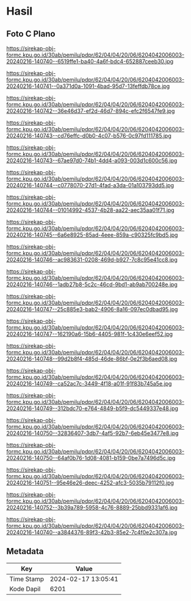 # Hasil

## Foto C Plano

https://sirekap-obj-formc.kpu.go.id/30ab/pemilu/pdpr/62/04/04/20/06/6204042006003-20240216-140740--6519ffe1-ba40-4a6f-bdc4-652887ceeb30.jpg

https://sirekap-obj-formc.kpu.go.id/30ab/pemilu/pdpr/62/04/04/20/06/6204042006003-20240216-140741--0a371d0a-1091-4bad-95d7-13feffdb78ce.jpg

https://sirekap-obj-formc.kpu.go.id/30ab/pemilu/pdpr/62/04/04/20/06/6204042006003-20240216-140742--36e46d37-ef2d-46d7-894c-efc2f6547fe9.jpg

https://sirekap-obj-formc.kpu.go.id/30ab/pemilu/pdpr/62/04/04/20/06/6204042006003-20240216-140743--cd76effc-d0b0-4c07-b576-0c97fd111785.jpg

https://sirekap-obj-formc.kpu.go.id/30ab/pemilu/pdpr/62/04/04/20/06/6204042006003-20240216-140743--67ae97d0-74b1-4dd4-a093-003d1c600c56.jpg

https://sirekap-obj-formc.kpu.go.id/30ab/pemilu/pdpr/62/04/04/20/06/6204042006003-20240216-140744--c0778070-27d1-4fad-a3da-01a103793dd5.jpg

https://sirekap-obj-formc.kpu.go.id/30ab/pemilu/pdpr/62/04/04/20/06/6204042006003-20240216-140744--01014992-4537-4b28-aa22-aec35aa01f71.jpg

https://sirekap-obj-formc.kpu.go.id/30ab/pemilu/pdpr/62/04/04/20/06/6204042006003-20240216-140745--6a6e8925-85ad-4eee-859a-c90325fc9bd5.jpg

https://sirekap-obj-formc.kpu.go.id/30ab/pemilu/pdpr/62/04/04/20/06/6204042006003-20240216-140746--ac983631-0208-469d-b927-7c8c95e41cc8.jpg

https://sirekap-obj-formc.kpu.go.id/30ab/pemilu/pdpr/62/04/04/20/06/6204042006003-20240216-140746--1adb27b8-5c2c-46cd-9bd1-ab9ab700248e.jpg

https://sirekap-obj-formc.kpu.go.id/30ab/pemilu/pdpr/62/04/04/20/06/6204042006003-20240216-140747--25c885e3-bab2-4906-8a16-097ec0dbad95.jpg

https://sirekap-obj-formc.kpu.go.id/30ab/pemilu/pdpr/62/04/04/20/06/6204042006003-20240216-140747--162190a6-15b6-4405-981f-1c430e6eef52.jpg

https://sirekap-obj-formc.kpu.go.id/30ab/pemilu/pdpr/62/04/04/20/06/6204042006003-20240216-140748--99d2b8f4-485d-46de-86bf-0e2f3b6aed08.jpg

https://sirekap-obj-formc.kpu.go.id/30ab/pemilu/pdpr/62/04/04/20/06/6204042006003-20240216-140749--ca52ac7c-3449-4f18-a01f-91f83b745a5e.jpg

https://sirekap-obj-formc.kpu.go.id/30ab/pemilu/pdpr/62/04/04/20/06/6204042006003-20240216-140749--312bdc70-e764-4849-b5f9-dc5449337e48.jpg

https://sirekap-obj-formc.kpu.go.id/30ab/pemilu/pdpr/62/04/04/20/06/6204042006003-20240216-140750--32836407-3db7-4af5-92b7-6eb45e3477e8.jpg

https://sirekap-obj-formc.kpu.go.id/30ab/pemilu/pdpr/62/04/04/20/06/6204042006003-20240216-140750--64af0b76-1d08-4081-b159-0be7a7496d5c.jpg

https://sirekap-obj-formc.kpu.go.id/30ab/pemilu/pdpr/62/04/04/20/06/6204042006003-20240216-140751--95e46e26-deec-4252-afc3-5035b79112f0.jpg

https://sirekap-obj-formc.kpu.go.id/30ab/pemilu/pdpr/62/04/04/20/06/6204042006003-20240216-140752--3b39a789-5958-4c76-8889-25bbd9331af6.jpg

https://sirekap-obj-formc.kpu.go.id/30ab/pemilu/pdpr/62/04/04/20/06/6204042006003-20240216-140740--a3844376-89f3-42b3-85e2-7c4f0e2c307a.jpg


## Metadata

| Key        | Value               |
| ---------- | ------------------- |
| Time Stamp | 2024-02-17 13:05:41 |
| Kode Dapil | 6201                |



